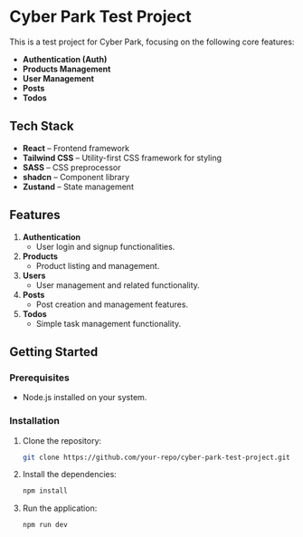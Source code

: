 # Cyber Park Test Project

This is a test project for Cyber Park, focusing on the following core features:

- **Authentication (Auth)**
- **Products Management**
- **User Management**
- **Posts**
- **Todos**

## Tech Stack

- **React** – Frontend framework
- **Tailwind CSS** – Utility-first CSS framework for styling
- **SASS** – CSS preprocessor
- **shadcn** – Component library
- **Zustand** – State management

## Features

1. **Authentication**
   - User login and signup functionalities.
2. **Products**
   - Product listing and management.
3. **Users**
   - User management and related functionality.
4. **Posts**
   - Post creation and management features.
5. **Todos**
   - Simple task management functionality.

## Getting Started

### Prerequisites

- Node.js installed on your system.

### Installation

1. Clone the repository:

   ```bash
   git clone https://github.com/your-repo/cyber-park-test-project.git
   ```

2. Install the dependencies:

   ```bash
   npm install
   ```

3. Run the application:

   ```bash
   npm run dev
   ```
